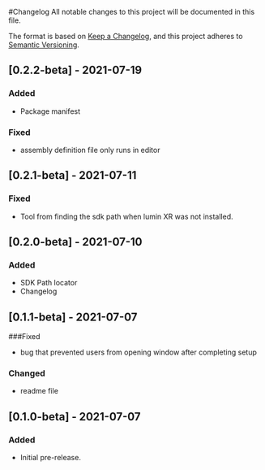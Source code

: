 #Changelog
All notable changes to this project will be documented in this file.

The format is based on [Keep a Changelog](https://keepachangelog.com/en/1.0.0/),
and this project adheres to [Semantic Versioning](https://semver.org/spec/v2.0.0.html).


## [0.2.2-beta] - 2021-07-19
### Added
- Package manifest
### Fixed
- assembly definition file only runs in editor

## [0.2.1-beta] - 2021-07-11
### Fixed
- Tool from finding the sdk path when lumin XR was not installed.

## [0.2.0-beta] - 2021-07-10
### Added
- SDK Path locator
- Changelog

## [0.1.1-beta] - 2021-07-07
###Fixed
- bug that prevented users from opening window after completing setup

### Changed
- readme file

## [0.1.0-beta] - 2021-07-07
### Added
- Initial pre-release.
